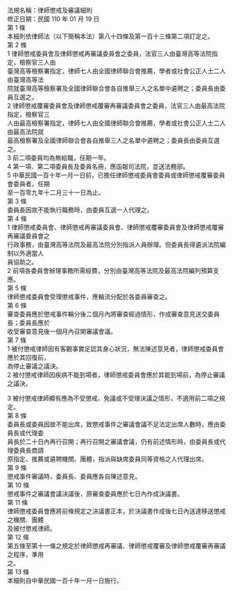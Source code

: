 法規名稱：律師懲戒及審議細則  
修正日期：民國 110 年 01 月 19 日  
第 1 條  
本細則依律師法（以下簡稱本法）第八十四條及第一百十三條第二項訂定之。  
第 2 條  
1 律師懲戒委員會及律師懲戒再審議委員會之委員，法官三人由臺灣高等法院指定，檢察官三人由  
臺灣高等檢察署指定，律師七人由全國律師聯合會推薦，學者或社會公正人士二人由臺灣高等法  
院就臺灣高等檢察署及全國律師聯合會各自推舉三人之名單中遴聘之；委員長由委員互選之。  
2 律師懲戒覆審委員會及律師懲戒覆審再審議委員會之委員，法官三人由最高法院指定，檢察官三  
人由最高檢察署指定，律師七人由全國律師聯合會推薦，學者或社會公正人士二人由最高法院就  
最高檢察署及全國律師聯合會各自推舉三人之名單中遴聘之；委員長由委員互選之。  
3 前二項委員均為無給職，任期一年。  
4 第一項、第二項委員長及委員名冊，應函報司法院，並送法務部。  
5 中華民國一百十年一月一日前，已擔任律師懲戒委員會委員或律師懲戒覆審委員會委員者，任期  
至一百零九年十二月三十一日為止。  
第 3 條  
委員長因故不能執行職務時，由委員互選一人代理之。  
第 4 條  
1 律師懲戒委員會、律師懲戒再審議委員會、律師懲戒覆審委員會及律師懲戒覆審再審議委員會之  
行政事務，由臺灣高等法院及最高法院分別指派人員辦理。但委員長得遴派法院編制以外適當人  
員協助之。  
2 前項各委員會辦理事務所需經費，分別由臺灣高等法院及最高法院編列預算支應。  
第 5 條  
律師懲戒委員會受理懲戒事件，應輪流分配於各委員審查之。  
第 6 條  
審查委員應於懲戒事件輪分後二個月內將審查經過情形，作成審查意見送交委員長；委員長應於  
收受審查意見後一個月內召開審議會議。  
第 7 條  
1 被付懲戒律師因有客觀事實足認其身心狀況，無法陳述意見者，律師懲戒委員會應於其回復前，  
為停止審議之議決。  
2 被付懲戒律師因疾病不能到場者，律師懲戒委員會應於其能到場前，為停止審議之議決。  


3 被付懲戒律師顯有應為不受懲戒、免議或不受理決議之情形，不適用前二項之規定。  
第 8 條  
委員長或委員因故不能出席，致懲戒事件之審議會議不足法定出席人數時，應由委員長或代理委  
員長於二十日內再行召開；再行召開之審議會議，仍有前述情形時，由委員長或代理委員長商請  
原指定、推薦或遴聘機關、團體，指派與缺席委員同等資格之人代理出席。  
第 9 條  
懲戒事件審議時，委員長、委員應各自陳述意見。  
第 10 條  
懲戒事件之審議會議決議後，原審查委員應於七日內作成決議書。  
第 11 條  
律師懲戒委員會應將前條規定之決議書正本，於決議書作成後七日內送達移送懲戒之機關、團體  
及被付懲戒律師。  
第 12 條  
第五條至第十一條之規定於律師懲戒再審議、律師懲戒覆審及律師懲戒覆審再審議之程序，準用  
之。  
第 13 條  
本細則自中華民國一百十年一月一日施行。  


